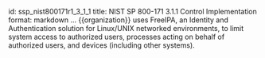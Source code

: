 id: ssp_nist800171r1_3_1_1
title: NIST SP 800-171 3.1.1 Control Implementation
format: markdown
...
{{organization}} uses FreeIPA, an Identity and Authentication solution for Linux/UNIX networked environments, to limit system access to authorized users, processes acting on behalf of authorized users, and devices (including other systems).

